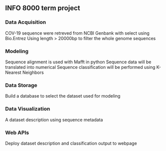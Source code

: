## INFO 8000 term project
### Data Acquisition
COV-19 sequence were retreved  from NCBI Genbank with select using Bio.Entrez
Using length > 20000bp to filter the whole genome sequences

### Modeling
Sequence alignment is used with Mafft in python
Sequence data will be translated into numerical
Sequence classification will be performed using K-Nearest Neighbors

### Data Storage
Build a database to select the dataset used for modeling

### Data Visualization
A dataset description using sequence metadata

### Web APIs
Deploy dataset description and classification output to webpage